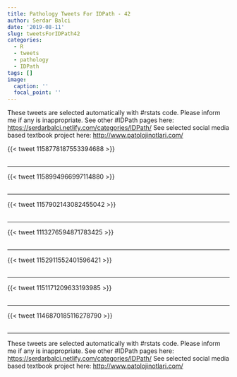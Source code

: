 ```yaml
---
title: Pathology Tweets For IDPath - 42
author: Serdar Balci
date: '2019-08-11'
slug: tweetsForIDPath42
categories:
  - R
  - tweets
  - pathology
  - IDPath
tags: []
image:
  caption: ''
  focal_point: ''
---
```



These tweets are selected automatically with #rstats code. Please inform me if any is inappropriate.
See other #IDPath pages here: https://serdarbalci.netlify.com/categories/IDPath/ 
See selected social media based textbook project here: http://www.patolojinotlari.com/

{{< tweet 1158778187553394688 >}}
<br>
<br>
<hr>
{{< tweet 1158994966997114880 >}}
<br>
<br>
<hr>
{{< tweet 1157902143082455042 >}}
<br>
<br>
<hr>
{{< tweet 1113276594871783425 >}}
<br>
<br>
<hr>
{{< tweet 1152911552401596421 >}}
<br>
<br>
<hr>
{{< tweet 1151171209633193985 >}}
<br>
<br>
<hr>
{{< tweet 1146870185116278790 >}}
<br>
<br>
<hr>


These tweets are selected automatically with #rstats code. Please inform me if any is inappropriate.
See other #IDPath pages here: https://serdarbalci.netlify.com/categories/IDPath/ 
See selected social media based textbook project here: http://www.patolojinotlari.com/
